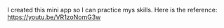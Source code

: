 I created this mini app so I can practice mys skills. 
Here is the reference: https://youtu.be/VR1zoNomG3w

